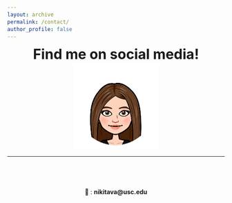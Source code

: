 ```yaml
---
layout: archive
permalink: /contact/
author_profile: false
---
```


<center>
      <b><font size="+3">Find me on social media!</font> </b> <br>
      <img src="/images/avatar.png" alt="home_logo" width="200" height="200">
</center>

<hr>

<header>
    <link rel="stylesheet" type="text/css" href="https://cdn.jsdelivr.net/gh/vaakash/socializer@2f749eb/css/socializer.min.css">
<link rel="stylesheet" href="https://use.fontawesome.com/releases/v5.15.3/css/all.css">
</header>

<center>

<body>
    <div class="socializer a sr-64px sr-squircle sr-rotate sr-icon-white sr-pad"><span class="sr-linkedin"><a href="https://www.linkedin.com/in/nikitava/" target="_blank" title="LinkedIn"><i class="fab fa-linkedin"></i></a></span><span class="sr-github"><a href="https://github.com/nikitavakoli" target="_blank" title="Github"><i class="fab fa-github"></i></a></span><span class="sr-twitter"><a href="https://twitter.com/DatabaeInLA" target="_blank" title="Twitter"><i class="fab fa-twitter"></i></a></span><span class="sr-instagram"><a href="https://www.instagram.com/niki_tavakoli/" target="_blank" title="Instagram"><i class="fab fa-instagram"></i></a></span></div>
</body>

<br>
💌 : <b>nikitava@usc.edu</b>

</center>

